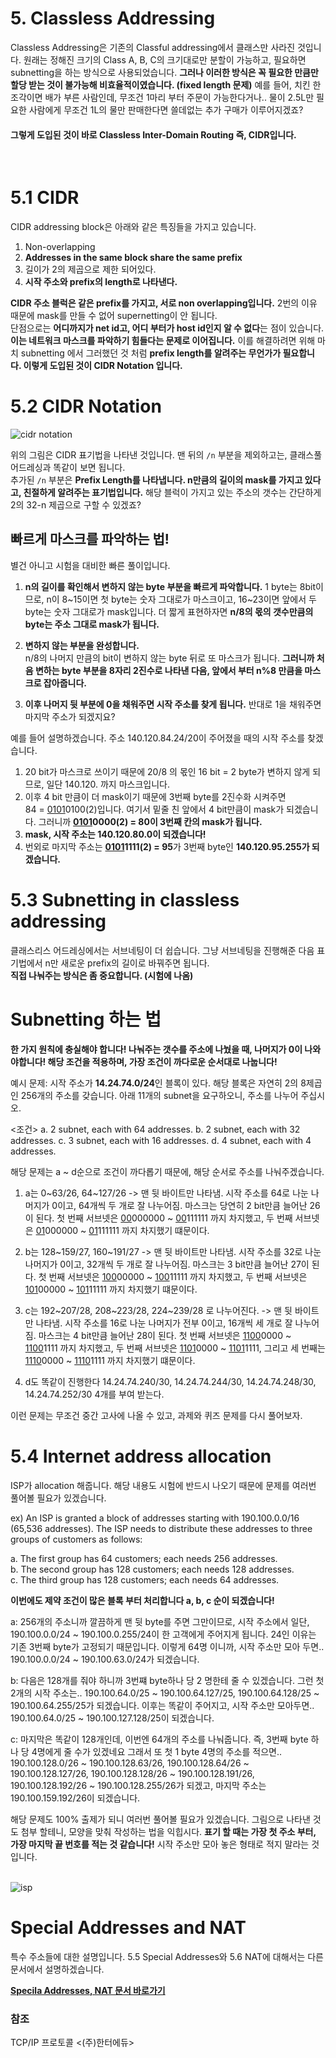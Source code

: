 # 5. Classless Addressing

Classless Addressing은 기존의 Classful addressing에서 클래스만 사라진 것입니다. 원래는 정해진 크기의 Class A, B, C의 크기대로만 분할이 가능하고, 필요하면 subnetting을 하는 방식으로 사용되었습니다. **그러나 이러한 방식은 꼭 필요한 만큼만 할당 받는 것이 불가능해 비효율적이였습니다. (fixed length 문제)** 예를 들어, 치킨 한 조각이면 배가 부른 사람인데, 무조건 1마리 부터 주문이 가능한다거나.. 물이 2.5L만 필요한 사람에게 무조건 1L의 물만 판매한다면 쓸데없는 추가 구매가 이루어지겠죠?
<br/>


#### 그렇게 도입된 것이 바로 Classless Inter-Domain Routing 즉, CIDR입니다.     
<br/>

# 5.1 CIDR
CIDR addressing block은 아래와 같은 특징들을 가지고 있습니다.

1. Non-overlapping
2. **Addresses in the same block share the same prefix**
3. 길이가 2의 제곱으로 제한 되어있다.
4. **시작 주소와 prefix의 length로 나타낸다.**

**CIDR 주소 블럭은 같은 prefix를 가지고, 서로 non overlapping입니다.** 2번의 이유 때문에 mask를 만들 수 없어 supernetting이 안 됩니다.    
단점으로는 **어디까지가 net id고, 어디 부터가 host id인지 알 수 없다**는 점이 있습니다. **이는 네트워크 마스크를 파악하기 힘들다는 문제로 이어집니다.** 이를 해결하려면 위해 마치 subnetting 에서 그러했던 것 처럼 **prefix length를 알려주는 무언가가 필요합니다. 이렇게 도입된 것이 CIDR Notation 입니다.**
<br/>

# 5.2 CIDR Notation
![cidr notation](https://user-images.githubusercontent.com/71186266/168458067-615efe85-7c8e-4396-93ac-6344647a95b9.PNG)

위의 그림은 CIDR 표기법을 나타낸 것입니다. 
맨 뒤의 `/n` 부분을 제외하고는, 클래스풀 어드레싱과 똑같이 보면 됩니다.    
추가된 `/n` 부분은 **Prefix Length를 나타냅니다. n만큼의 길이의 mask를 가지고 있다고, 친절하게 알려주는 표기법입니다.** 해당 블럭이 가지고 있는 주소의 갯수는 간단하게 2의 32-n 제곱으로 구할 수 있겠죠?

## 빠르게 마스크를 파악하는 법!
별건 아니고 시험을 대비한 빠른 풀이입니다.
1. **n의 길이를 확인해서 변하지 않는 byte 부분을 빠르게 파악합니다.** 
1 byte는 8bit이므로, n이 8~15이면 첫 byte는 숫자 그대로가 마스크이고, 16~23이면 앞에서 두 byte는 숫자 그대로가 mask입니다. 더 짧게 표현하자면 **n/8의 몫의 갯수만큼의 byte는 주소 그대로 mask가 됩니다.** <br/>        
    
2. **변하지 않는 부분을 완성합니다.**    
n/8의 나머지 만큼의 bit이 변하지 않는 byte 뒤로 또 마스크가 됩니다. **그러니까 처음 변하는 byte 부분을 8자리 2진수로 나타낸 다음,  앞에서 부터 n%8 만큼을 마스크로 잡아줍니다.** <br/>


3. **이후 나머지 뒷 부분에 0을 채워주면 시작 주소를 찾게 됩니다.**
반대로 1을 채워주면 마지막 주소가 되겠지요?

예를 들어 설명하겠습니다.
주소 140.120.84.24/20이 주어졌을 때의 시작 주소를 찾겠습니다.
1. 20 bit가 마스크로 쓰이기 때문에 20/8 의 몫인 16 bit = 2 byte가 변하지 않게 되므로, 일단 140.120. 까지 마스크입니다.
2. 이후 4 bit 만큼이 더 mask이기 때문에 3번째 byte를 2진수화 시켜주면    
84 = <U>0101</U>0100(2)입니다. 여기서 밑줄 친 앞에서 4 bit만큼이 mask가 되겠습니다. 그러니까 **<U>0101</U>0000(2) = 80이 3번째 칸의 mask가 됩니다.**
3. **mask, 시작 주소는 140.120.80.0이 되겠습니다!**
4. 번외로 마지막 주소는 **<U>0101</U>1111(2) = 95**가 3번째 byte인 **140.120.95.255가 되겠습니다.**


# 5.3 Subnetting in classless addressing
클래스리스 어드레싱에서는 서브네팅이 더 쉽습니다. 그냥 서브네팅을 진행해준 다음 표기법에서 n만 새로운 prefix의 길이로 바꿔주면 됩니다. <br/>
**직접 나눠주는 방식은 좀 중요합니다. (시험에 나옴)**

# Subnetting 하는 법
**한 가지 원칙에 충실해야 합니다! 나눠주는 갯수를 주소에 나눴을 때, 나머지가 0이 나와야합니다! 해당 조건을 적용하며, 가장 조건이 까다로운 순서대로 나눕니다!**

예시 문제: 시작 주소가 **14.24.74.0/24**인 블록이 있다. 해당 블록은 자연히 2의 8제곱인 256개의 주소를 갖습니다. 아래 11개의 subnet을 요구하오니, 주소를 나누어 주십시오.

<조건>
a. 2 subnet, each with 64 addresses.
b. 2 subnet, each with 32 addresses.
c. 3 subnet, each with 16 addresses.
d. 4 subnet, each with 4 addresses.

해당 문제는 a ~ d순으로 조건이 까다롭기 때문에, 해당 순서로 주소를 나눠주겠습니다.
1. a는 0\~63/26, 64\~127/26 -> 맨 뒷 바이트만 나타냄. 시작 주소를 64로 나눈 나머지가 0이고, 64개씩 두 개로 잘 나누어짐. 마스크는 당연히 2 bit만큼 늘어난 26이 된다. 첫 번째 서브넷은 <U>00</U>000000 \~ <U>00</U>111111 까지 차지했고, 두 번째 서브넷은 <U>01</U>000000 \~ <U>01</U>111111 까지 차지했기 떄문이다. <br/>

2. b는 128\~159/27, 160\~191/27 -> 맨 뒷 바이트만 나타냄. 시작 주소를 32로 나눈 나머지가 0이고, 32개씩 두 개로 잘 나누어짐. 마스크는 3 bit만큼 늘어난 27이 된다. 첫 번째 서브넷은 <U>100</U>00000 \~ <U>100</U>11111 까지 차지했고, 두 번째 서브넷은 <U>101</U>00000 \~ <U>101</U>11111 까지 차지했기 떄문이다. <br/>

3. c는 192\~207/28, 208\~223/28, 224\~239/28 로 나누어진다. -> 맨 뒷 바이트만 나타냄. 시작 주소를 16로 나눈 나머지가 전부 0이고, 16개씩 세 개로 잘 나누어짐. 마스크는 4 bit만큼 늘어난 28이 된다. 첫 번째 서브넷은 <U>1100</U>0000 \~ <U>1100</U>1111 까지 차지했고, 두 번째 서브넷은 <U>1101</U>0000 \~ <U>1101</U>1111, 그리고 세 번째는 <U>1110</U>0000 \~ <U>1110</U>1111 까지 차지했기 떄문이다. <br/>

4. d도 똑같이 진행한다 14.24.74.240/30, 14.24.74.244/30, 14.24.74.248/30, 14.24.74.252/30 4개를 부여 받는다.

이런 문제는 무조건 중간 고사에 나올 수 있고, 과제와 퀴즈 문제를 다시 풀어보자.


# 5.4 Internet address allocation
ISP가 allocation 해줍니다. 해당 내용도 시험에 반드시 나오기 때문에 문제를 여러번 풀어볼 필요가 있겠습니다.

ex) An ISP is granted a block of addresses starting with 190.100.0.0/16 (65,536 addresses). The ISP needs to distribute these addresses to three groups of customers as follows:

a. The first group has 64 customers; each needs 256 addresses.     
b. The second group has 128 customers; each needs 128 addresses.     
c. The third group has 128 customers; each needs 64 addresses.

**이번에도 제약 조건이 많은 블록 부터 처리합니다 a, b, c 순이 되겠습니다!**

a: 256개의 주소니까 깔끔하게 맨 뒷 byte를 주면 그만이므로, 시작 주소에서
   일단, 190.100.0.0/24 \~ 190.100.0.255/24이 한 고객에게 주어지게 됩니다.
   24인 이유는 기존 3번째 byte가 고정되기 때문입니다. 이렇게 64명 이니까, 시작 주소만 모아 두면.. 190.100.0.0/24 \~ 190.100.63.0/24가 되겠습니다. <br/>
   
b: 다음은 128개를 줘야 하니까 3번쨰 byte하나 당 2 명한테 줄 수 있겠습니다.
    그런 첫 2개의 시작 주소는.. 190.100.64.0/25 \~ 190.100.64.127/25, 190.100.64.128/25 \~ 190.100.64.255/25가 되겠습니다. 이후는 똑같이 주어지고, 시작 주소만 모아두면..  190.100.64.0/25 \~ 190.100.127.128/25이 되겠습니다. <br/>
    
c: 마지막은 똑같이 128개인데, 이번엔 64개의 주소를 나눠줍니다. 즉, 3번째 byte   하나 당 4명에게 줄 수가 있겠네요 그래서 또 첫 1 byte 4명의 주소를 적으면..
190.100.128.0/26 \~ 190.100.128.63/26, 190.100.128.64/26 \~ 190.100.128.127/26, 190.100.128.128/26 \~ 190.100.128.191/26, 190.100.128.192/26 \~ 190.100.128.255/26가 되겠고, 마지막 주소는 190.100.159.192/26이 되겠습니다.  <br/>

해당 문제도 100% 출제가 되니 여러번 풀어볼 필요가 있겠습니다. 그림으로 나타낸 것도 첨부 할테니, 모양을 맞춰 작성하는 법을 익힙시다. **표기 할 때는 가장 첫 주소 부터, 가장 마지막 끝 번호를 적는 것 같습니다!** 시작 주소만 모아 놓은 형태로 적지 말라는 것 입니다. <br/><br/>

![isp](https://user-images.githubusercontent.com/71186266/168461574-dcf62850-edc8-492d-a076-1de8ed0a5bad.PNG)



# Special Addresses and NAT
특수 주소들에 대한 설명입니다. 5.5 Special Addresses와 5.6 NAT에 대해서는 다른 문서에서 설명하겠습니다. 

**[Specila Addresses, NAT 문서 바로가기](https://github.com/binary-ho/TIL-public/blob/main/3%ED%95%99%EB%85%84%201%ED%95%99%EA%B8%B0/Computer%20Network/Special%20Addresses%20and%20NAT.md)**

### 참조
TCP/IP 프로토콜 <(주)한터에듀>
